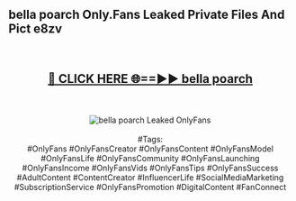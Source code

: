 <h2>bella poarch Only.Fans Leaked Private Files And Pict e8zv</h2>
<br>
<div align="center">
<h2><a href="https://mediafiles.top/bella_poarch" rel="nofollow">🔴 CLICK HERE 🌐==►► bella poarch</a></h2>
<br>
<br>
<a href="https://mediafiles.top/bella_poarch" rel="nofollow" data-target="animated-image.originalLink"><img src="https://i.ibb.co.com/WyWwxjT/player-gif2.gif" alt="bella poarch Leaked OnlyFans" style="max-width: 100%; display: inline-block;" data-target="animated-image.originalImage"></a>
<br><br>
#Tags:
<br>
#OnlyFans #OnlyFansCreator #OnlyFansContent #OnlyFansModel #OnlyFansLife #OnlyFansCommunity #OnlyFansLaunching #OnlyFansIncome #OnlyFansVids #OnlyFansTips #OnlyFansSuccess #AdultContent #ContentCreator #InfluencerLife #SocialMediaMarketing #SubscriptionService #OnlyFansPromotion #DigitalContent #FanConnect
</div>
<br>